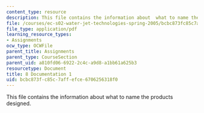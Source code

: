 ```yaml
---
content_type: resource
description: This file contains the information about  what to name the products designed.
file: /courses/ec-s02-water-jet-technologies-spring-2005/bcbc873fc85c7affefce6706256318f0_MITEC_S02S05_8_document1.pdf
file_type: application/pdf
learning_resource_types:
- Assignments
ocw_type: OCWFile
parent_title: Assignments
parent_type: CourseSection
parent_uid: a810fd06-6922-2c4c-a9d8-a1bb61a625b3
resourcetype: Document
title: 8 Documentation 1
uid: bcbc873f-c85c-7aff-efce-6706256318f0
---
```

This file contains the information about  what to name the products designed.

